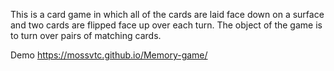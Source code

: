 This is a card game in which all of the cards are laid face down on a surface and two cards are flipped face up over each turn. The object of the game is to turn over pairs of matching cards.

Demo  https://mossvtc.github.io/Memory-game/
